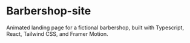 # Barbershop-site
Animated landing page for a fictional barbershop, built with Typescript, React, Tailwind CSS, and Framer Motion.

